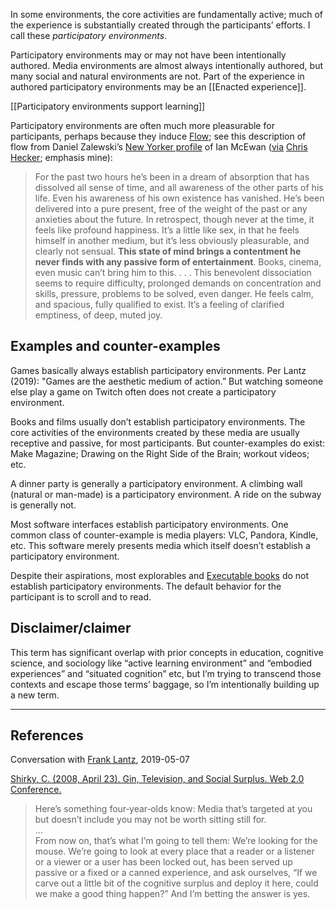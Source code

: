 In some environments, the core activities are fundamentally active; much of the experience is substantially created through the participants’ efforts. I call these _participatory environments_.

Participatory environments may or may not have been intentionally authored. Media environments are almost always intentionally authored, but many social and natural environments are not. Part of the experience in authored participatory environments may be an [[Enacted experience]].

[[Participatory environments support learning]]

Participatory environments are often much more pleasurable for participants, perhaps because they induce [Flow](https://notes.andymatuschak.org/zBJee5cbWYmSdVVwY1uKnFc); see this description of flow from Daniel Zalewski’s [New Yorker profile](https://www.newyorker.com/magazine/2009/02/23/the-background-hum) of Ian McEwan ([via](https://www.chrishecker.com/Benevolent_Dissociation) [Chris Hecker](https://notes.andymatuschak.org/zADKqoutkmiqJDqtQv46o2v); emphasis mine):

> For the past two hours he’s been in a dream of absorption that has dissolved all sense of time, and all awareness of the other parts of his life. Even his awareness of his own existence has vanished. He’s been delivered into a pure present, free of the weight of the past or any anxieties about the future. In retrospect, though never at the time, it feels like profound happiness. It’s a little like sex, in that he feels himself in another medium, but it’s less obviously pleasurable, and clearly not sensual. **This state of mind brings a contentment he never finds with any passive form of entertainment**. Books, cinema, even music can’t bring him to this. . . . This benevolent dissociation seems to require difficulty, prolonged demands on concentration and skills, pressure, problems to be solved, even danger. He feels calm, and spacious, fully qualified to exist. It’s a feeling of clarified emptiness, of deep, muted joy.

## Examples and counter-examples

Games basically always establish participatory environments. Per Lantz (2019): "Games are the aesthetic medium of action.” But watching someone else play a game on Twitch often does not create a participatory environment.

Books and films usually don’t establish participatory environments. The core activities of the environments created by these media are usually receptive and passive, for most participants. But counter-examples do exist: Make Magazine; Drawing on the Right Side of the Brain; workout videos; etc.

A dinner party is generally a participatory environment. A climbing wall (natural or man-made) is a participatory environment. A ride on the subway is generally not.

Most software interfaces establish participatory environments. One common class of counter-example is media players: VLC, Pandora, Kindle, etc. This software merely presents media which itself doesn’t establish a participatory environment.

Despite their aspirations, most explorables and [Executable books](https://notes.andymatuschak.org/zLNcy2JiH3AGNaZjYkHzK9P) do not establish participatory environments. The default behavior for the participant is to scroll and to read.

## Disclaimer/claimer

This term has significant overlap with prior concepts in education, cognitive science, and sociology like “active learning environment” and “embodied experiences” and “situated cognition” etc, but I’m trying to transcend those contexts and escape those terms’ baggage, so I’m intentionally building up a new term.

---

## References

Conversation with [Frank Lantz](https://notes.andymatuschak.org/zPLafkamDFQ13mYvxRcwdoV), 2019-05-07

[Shirky, C. (2008, April 23). Gin, Television, and Social Surplus. Web 2.0 Conference.](https://notes.andymatuschak.org/zUe2diWMEmBtJCR9XptoUtq)

> Here’s something four‐year‐olds know: Media that’s targeted at you but doesn’t include you may not be worth sitting still for.  
> …  
> From now on, that’s what I’m going to tell them: We’re looking for the mouse. We’re going to look at every place that a reader or a listener or a viewer or a user has been locked out, has been served up passive or a fixed or a canned experience, and ask ourselves, “If we carve out a little bit of the cognitive surplus and deploy it here, could we make a good thing happen?” And I’m betting the answer is yes.